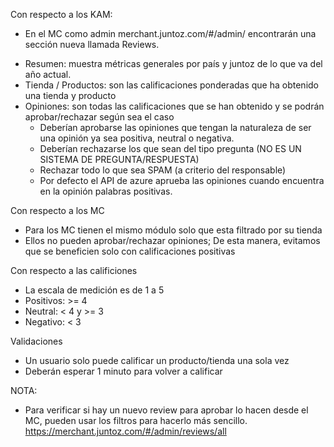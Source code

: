 Con respecto a los KAM:

- En el MC como admin merchant.juntoz.com/#/admin/ encontrarán una sección nueva llamada Reviews.
* Resumen: muestra métricas generales por país y juntoz de lo que va del año actual.
* Tienda / Productos: son las calificaciones ponderadas que ha obtenido una tienda y producto
* Opiniones: son todas las calificaciones que se han obtenido y se podrán aprobar/rechazar según sea el caso
  * Deberían aprobarse las opiniones que tengan la naturaleza de ser una opinión ya sea positiva, neutral o negativa.
  * Deberían rechazarse los que sean del tipo pregunta (NO ES UN SISTEMA DE PREGUNTA/RESPUESTA)
  * Rechazar todo lo que sea SPAM (a criterio del responsable)
  * Por defecto el API de azure aprueba las opiniones cuando encuentra en la opinión palabras positivas.

Con respecto a los MC
- Para los MC tienen el mismo módulo solo que esta filtrado por su tienda
- Ellos no pueden aprobar/rechazar opiniones; De esta manera, evitamos que se beneficien solo con calificaciones positivas

Con respecto a las calificiones
- La escala de medición es de 1 a 5
- Positivos: >= 4
- Neutral: < 4 y >= 3
- Negativo: < 3

Validaciones
- Un usuario solo puede calificar un producto/tienda una sola vez
- Deberán esperar 1 minuto para volver a calificar

NOTA:
- Para verificar si hay un nuevo review para aprobar lo hacen desde el MC, pueden usar los filtros para hacerlo más sencillo.
https://merchant.juntoz.com/#/admin/reviews/all

